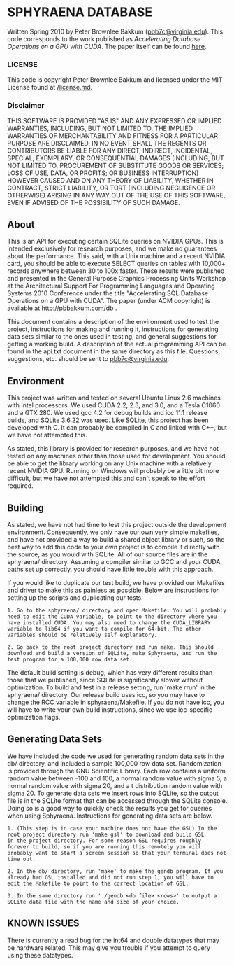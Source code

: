 


# SPHYRAENA DATABASE

Written Spring 2010 by Peter Brownlee Bakkum (pbb7c@virginia.edu). This code corresponds to the work published as _Accelerating Database Operations on a GPU with CUDA_. The paper itself can be found [here](/papers).

### LICENSE

This code is copyright Peter Brownlee Bakkum and licensed under the MIT License found at [/license.md](/license.md).

### Disclaimer

THIS SOFTWARE IS PROVIDED "AS IS" AND ANY EXPRESSED OR IMPLIED WARRANTIES, 
INCLUDING, BUT NOT LIMITED TO, THE IMPLIED WARRANTIES OF MERCHANTABILITY 
AND FITNESS FOR A PARTICULAR PURPOSE ARE DISCLAIMED. IN NO EVENT SHALL THE 
REGENTS OR CONTRIBUTORS BE LIABLE FOR ANY DIRECT, INDIRECT, INCIDENTAL, 
SPECIAL, EXEMPLARY, OR CONSEQUENTIAL DAMAGES (INCLUDING, BUT NOT LIMITED TO, 
PROCUREMENT OF SUBSTITUTE GOODS OR SERVICES; LOSS OF USE, DATA, OR PROFITS; 
OR BUSINESS INTERRUPTION) HOWEVER CAUSED AND ON ANY THEORY OF LIABILITY, 
WHETHER IN CONTRACT, STRICT LIABILITY, OR TORT (INCLUDING NEGLIGENCE OR 
OTHERWISE) ARISING IN ANY WAY OUT OF THE USE OF THIS SOFTWARE, EVEN IF 
ADVISED OF THE POSSIBILITY OF SUCH DAMAGE.


## About

This is an API for executing certain SQLite queries on NVIDIA GPUs. This is 
intended exclusively for research purposes, and we make no guarantees about
the performance. This said, with a Unix machine and a recent NVIDIA card,
you should be able to execute SELECT queries on tables with 10,000+ records
anywhere between 30 to 100x faster. These results were published and presented
in the General Purpose Graphics Processing Units Workshop at the Architectural
Support For Programming Languages and Operating Systems 2010 Conference under
the title "Accelerating SQL Database Operations on a GPU with CUDA". The paper
(under ACM copyright) is available at http://pbbakkum.com/db .

This document contains a description of the environment used to test the
project, instructions for making and running it, instructions for generating
data sets similar to the ones used in testing, and general suggestions for
getting a working build. A description of the actual programming API can be
found in the api.txt document in the same directory as this file. Questions, 
suggestions, etc. should be sent to pbb7c@virginia.edu.


## Environment

This project was written and tested on several Ubuntu Linux 2.6 machines with
Intel processors. We used CUDA 2.2, 2.3, and 3.0, and a Tesla C1060 and a GTX
280. We used gcc 4.2 for debug builds and icc 11.1 release builds, and SQLite 
3.6.22 was used. Like SQLite, this project has been developed with C. It can
probably be compiled in C and linked with C++, but we have not attempted this.

As stated, this library is provided for research purposes, and we have not
tested on any machines other than those used for development. You should be
able to get the library working on any Unix machine with a relatively recent
NVIDIA GPU. Running on Windows will probably be a little bit more difficult,
but we have not attempted this and can't speak to the effort required.


## Building

As stated, we have not had time to test this project outside the development
environment. Consequently, we only have our own very simple makefiles, and 
have not provided a way to build a shared object library or such, so the best
way to add this code to your own project is to compile it directly with the
source, as you would with SQLite. All of our source files are in the 
sphyraena/ directory. Assuming a compiler similar to GCC and your CUDA paths
set up correctly, you should have little trouble with this approach.

If you would like to duplicate our test build, we have provided our Makefiles
and driver to make this as painless as possible. Below are instructions for
setting up the scripts and duplicating our tests.

	1. Go to the sphyraena/ directory and open Makefile. You will probably
	need to edit the CUDA variable, to point to the directory where you
	have installed CUDA. You may also need to change the CUDA_LIBRARY
	variable to lib64 if you want to compile for 64-bit. The other
	variables should be relatively self explanatory.

	2. Go back to the root project directory and run make. This should
	download and build a version of SQLite, make Sphyraena, and run the
	test program for a 100,000 row data set.

The default build setting is debug, which has very different results than
those that we published, since SQLite is significantly slower without
optimization. To build and test in a release setting, run 'make rrun' in the
sphyraena/ directory. Our release build uses icc, so you may have to change the
RCC variable in sphyraena/Makefile. If you do not have icc, you will have to
write your own build instructions, since we use icc-specific optimization
flags.


## Generating Data Sets

We have included the code we used for generating random data sets in the db/
directory, and included a sample 100,000 row data set. Randomization is
provided through the GNU Scientific Library. Each row contains a uniform random
value between -100 and 100, a normal random value with sigma 5, a normal random
value with sigma 20, and a t distribution random value with sigma 20. To
generate data sets we insert rows into SQLite, so the output file is in the
SQLite format that can be accessed through the SQLite console. Doing so is a
good way to quickly check the results you get for queries when using Sphyraena.
Instructions for generating data sets are below.

	1. (This step is in case your machine does not have the GSL) In the
	root project directory run 'make gsl' to download and build GSL
	in the project directory. For some reason GSL requires roughly
	forever to build, so if you are running this remotely you will
	probably want to start a screen session so that your terminal does not
	time out.

	2. In the db/ directory, run 'make' to make the gendb program. If you
	already had GSL installed and did not run step 1, you will have to
	edit the Makefile to point to the correct location of GSL.

	3. In the same directory run './gendb <db file> <rows>' to output a
	SQLite data file with the name and size of your choice.


## KNOWN ISSUES

There is currently a read bug for the int64 and double datatypes that may be
hardware related. This may give you trouble if you attempt to query using these
datatypes.

